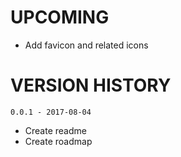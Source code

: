 # UPCOMING

- Add favicon and related icons

# VERSION HISTORY

`0.0.1 - 2017-08-04`
- Create readme
- Create roadmap
